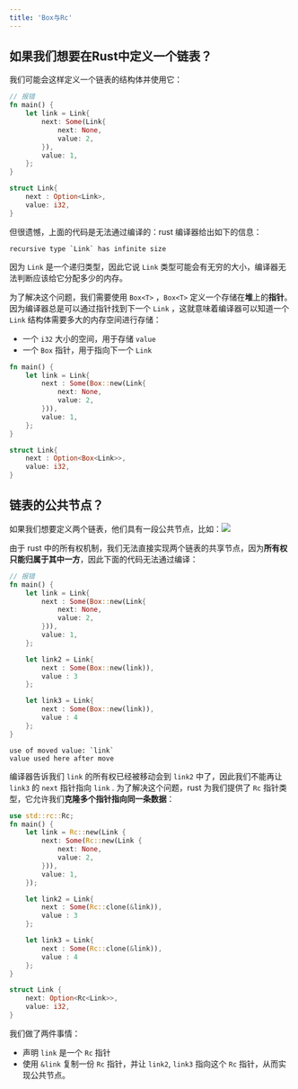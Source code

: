```yaml
---
title: 'Box与Rc'
---
```


## 如果我们想要在Rust中定义一个链表？

我们可能会这样定义一个链表的结构体并使用它：

```rust
// 报错
fn main() {
    let link = Link{
        next: Some(Link{
            next: None,
            value: 2,
        }), 
        value: 1,
    };
}

struct Link{
    next : Option<Link>,
    value: i32,
}
```

但很遗憾，上面的代码是无法通过编译的：rust 编译器给出如下的信息：

```
recursive type `Link` has infinite size
```

因为 `Link` 是一个递归类型，因此它说 `Link` 类型可能会有无穷的大小，编译器无法判断应该给它分配多少的内存。

为了解决这个问题，我们需要使用 `Box<T>` ，`Box<T>` 定义一个存储在**堆**上的**指针**。因为编译器总是可以通过指针找到下一个 `Link` ，这就意味着编译器可以知道一个 `Link` 结构体需要多大的内存空间进行存储： 
- 一个 `i32` 大小的空间，用于存储 `value` 
- 一个 `Box` 指针，用于指向下一个 `Link`

```rust
fn main() {
    let link = Link{
        next : Some(Box::new(Link{
            next: None,
            value: 2,
        })),
        value: 1,
    };
}

struct Link{
    next : Option<Box<Link>>,
    value: i32,
}
```

## 链表的公共节点？

如果我们想要定义两个链表，他们具有一段公共节点，比如：![](https://kaisery.github.io/trpl-zh-cn/img/trpl15-03.svg)

由于 rust 中的所有权机制，我们无法直接实现两个链表的共享节点，因为**所有权只能归属于其中一方**，因此下面的代码无法通过编译：

```rust
// 报错
fn main() {
    let link = Link{
        next : Some(Box::new(Link{
            next: None,
            value: 2,
        })),
        value: 1,
    };

    let link2 = Link{
        next : Some(Box::new(link)),
        value : 3
    };

    let link3 = Link{
        next : Some(Box::new(link)),
        value : 4
    };
}

```

```
use of moved value: `link`
value used here after move
```

编译器告诉我们 `link` 的所有权已经被移动会到 `link2` 中了，因此我们不能再让 `link3` 的 `next` 指针指向 `link` . 为了解决这个问题，rust 为我们提供了 `Rc` 指针类型，它允许我们**克隆多个指针指向同一条数据**：

```rust
use std::rc::Rc;
fn main() {
    let link = Rc::new(Link {
        next: Some(Rc::new(Link {
            next: None,
            value: 2,
        })),
        value: 1,
    });

    let link2 = Link{
        next : Some(Rc::clone(&link)),
        value : 3
    };

    let link3 = Link{
        next : Some(Rc::clone(&link)),
        value : 4
    };
}

struct Link {
    next: Option<Rc<Link>>,
    value: i32,
}
```

我们做了两件事情：
- 声明 `link` 是一个 `Rc` 指针
- 使用 `&link` 复制一份 `Rc` 指针，并让 `link2`, `link3` 指向这个 `Rc` 指针，从而实现公共节点。 
